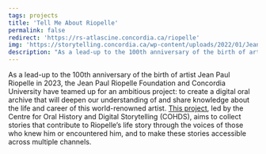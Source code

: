 ```yaml
---
tags: projects
title: 'Tell Me About Riopelle'
permalink: false
redirect: 'https://rs-atlascine.concordia.ca/riopelle'
img: 'https://storytelling.concordia.ca/wp-content/uploads/2022/01/Jean-Paul-Riopelle-at-his-Atelier-Durantin-in-Paris-1952-Photo-John-Craven-1030x699.jpeg'
description: "As a lead-up to the 100th anniversary of the birth of artist Jean Paul Riopelle in 2023, the Jean Paul Riopelle Foundation and Concordia University have teamed up for an ambitious project: to create a digital oral archive that will deepen our understanding of and share knowledge about the life and career of this world-renowned artist. This project, led by the Centre for Oral History and Digital Storytelling (COHDS), aims to collect stories that contribute to Riopelle’s life story through the voices of those who knew him or encountered him, and to make these stories accessible across multiple channels. Lorem ipsum dolor sit amet, consectetur adipiscing elit. Sed euismod, nisi id tincidunt suscipit, neque urna posuere risus, nec congue libero mi nec felis. Aliquam erat volutpat. Suspendisse potenti. Ut accumsan consequat lectus. Vestibulum non maximus tellus. Pellentesque habitant morbi tristique senectus et netus et malesuada fames ac turpis egestas. Suspendisse ut viverra purus, ut feugiat justo. Fusce vehicula iaculis arcu et malesuada. Proin nec tincidunt tellus. Aliquam pharetra gravida vestibulum. Donec et ligula consectetur, iaculis mauris id, venenatis est. Integer vel elit purus. Integer faucibus turpis ac felis iaculis pharetra. Suspendisse potenti. Lorem ipsum dolor sit amet, consectetur adipiscing elit. Sed euismod, nisi id tincidunt suscipit, neque urna posuere risus, nec congue libero mi nec felis. Aliquam erat volutpat. Suspendisse potenti. Ut accumsan consequat lectus. Vestibulum non maximus tellus. Pellentesque habitant morbi tristique senectus et netus et malesuada fames ac turpis egestas. Suspendisse ut viverra purus, ut feugiat justo. Fusce vehicula iaculis arcu et malesuada. Proin nec tincidunt tellus. Aliquam pharetra gravida vestibulum. Donec et ligula consectetur, iaculis mauris id, venenatis est. Integer vel elit purus. Integer faucibus turpis ac felis iaculis pharetra. Suspendisse potenti."
---
```


As a lead-up to the 100th anniversary of the birth of artist Jean Paul Riopelle in 2023, the Jean Paul Riopelle Foundation and Concordia University have teamed up for an ambitious project: to create a digital oral archive that will deepen our understanding of and share knowledge about the life and career of this world-renowned artist. [This project](https://storytelling.concordia.ca/raconte-moi-riopelle/), led by the Centre for Oral History and Digital Storytelling (COHDS), aims to collect stories that contribute to Riopelle’s life story through the voices of those who knew him or encountered him, and to make these stories accessible across multiple channels.
